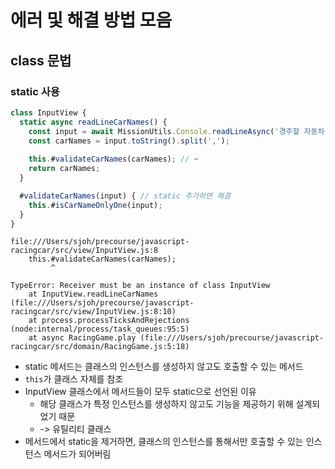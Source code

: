 # 에러 및 해결 방법 모음

## class 문법 

### static 사용 

```js
class InputView {
  static async readLineCarNames() {
    const input = await MissionUtils.Console.readLineAsync('경주할 자동차 이름을 입력하세요.(이름은 쉼표(,) 기준으로 구분)\n');
    const carNames = input.toString().split(',');
    
    this.#validateCarNames(carNames); // ⬅️
    return carNames;
  }

  #validateCarNames(input) { // static 추가하면 해결
    this.#isCarNameOnlyOne(input);
  }
}
```

```
file:///Users/sjoh/precourse/javascript-racingcar/src/view/InputView.js:8
    this.#validateCarNames(carNames);
         ^
         
TypeError: Receiver must be an instance of class InputView
    at InputView.readLineCarNames (file:///Users/sjoh/precourse/javascript-racingcar/src/view/InputView.js:8:10)
    at process.processTicksAndRejections (node:internal/process/task_queues:95:5)
    at async RacingGame.play (file:///Users/sjoh/precourse/javascript-racingcar/src/domain/RacingGame.js:5:18)
```

- static 메서드는 클래스의 인스턴스를 생성하지 않고도 호출할 수 있는 메서드
- `this`가 클래스 자체를 참조
- InputView 클래스에서 메서드들이 모두 static으로 선언된 이유 
  - 해당 클래스가 특정 인스턴스를 생성하지 않고도 기능을 제공하기 위해 설계되었기 때문
  - -> 유틸리티 클래스
- 메서드에서 static을 제거하면, 클래스의 인스턴스를 통해서만 호출할 수 있는 인스턴스 메서드가 되어버림
